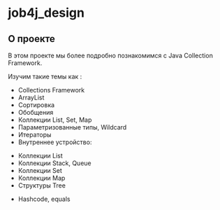 # job4j_design

## О проекте

В этом проекте мы более подробно познакомимся с Java Collection Framework.

Изучим такие темы как :

* Collections Framework
* ArrayList
* Сортировка
* Обобщения
* Коллекции List, Set, Map
* Параметризованные типы, Wildcard
* Итераторы
* Внутреннее устройство:
 - Коллекции List
 - Коллекции Stack, Queue
 - Коллекции Set
 - Коллекции Map 
 - Структуры Tree
* Hashcode, equals